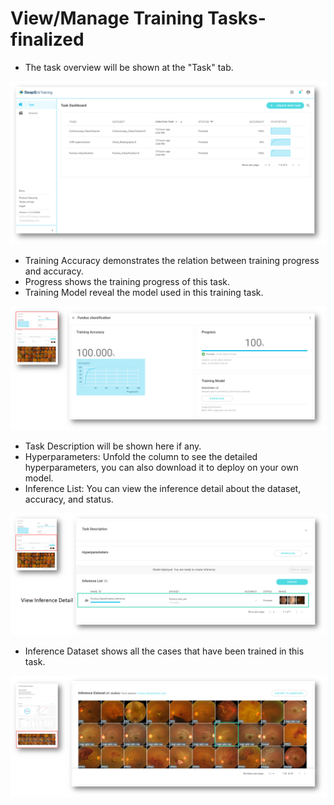# View/Manage Training Tasks- finalized

* The task overview will be shown at the "Task" tab. 

![](../.gitbook/assets/image%20%2868%29.png)

* Training Accuracy demonstrates the relation between training progress and accuracy. 
* Progress shows the training progress of this task. 
* Training Model reveal the model used in this training task. 

![](../.gitbook/assets/image%20%2897%29.png)

* Task Description will be shown here if any. 
* Hyperparameters: Unfold the column to see the detailed hyperparameters, you can also download it to deploy on your own model. 
* Inference List: You can view the inference detail about the dataset, accuracy, and status. 

![](../.gitbook/assets/image%20%2890%29.png)

* Inference Dataset shows all the cases that have been trained in this task. 

![](../.gitbook/assets/image%20%28106%29.png)





